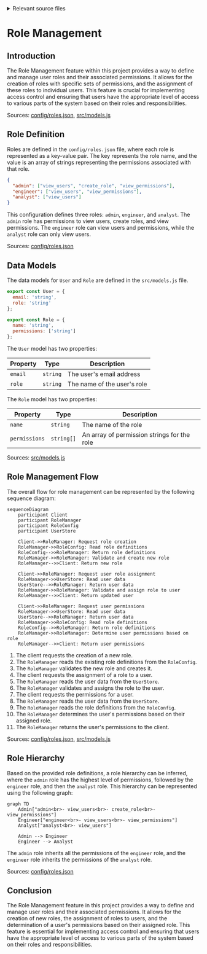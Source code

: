 <details>
<summary>Relevant source files</summary>

The following files were used as context for generating this wiki page:

- [config/roles.json](https://github.com/agattani123/access-control-service/blob/main/config/roles.json)
- [src/models.js](https://github.com/agattani123/access-control-service/blob/main/src/models.js)
</details>

# Role Management

## Introduction

The Role Management feature within this project provides a way to define and manage user roles and their associated permissions. It allows for the creation of roles with specific sets of permissions, and the assignment of these roles to individual users. This feature is crucial for implementing access control and ensuring that users have the appropriate level of access to various parts of the system based on their roles and responsibilities.

Sources: [config/roles.json](), [src/models.js]()

## Role Definition

Roles are defined in the `config/roles.json` file, where each role is represented as a key-value pair. The key represents the role name, and the value is an array of strings representing the permissions associated with that role.

```json
{
  "admin": ["view_users", "create_role", "view_permissions"],
  "engineer": ["view_users", "view_permissions"],
  "analyst": ["view_users"]
}
```

This configuration defines three roles: `admin`, `engineer`, and `analyst`. The `admin` role has permissions to view users, create roles, and view permissions. The `engineer` role can view users and permissions, while the `analyst` role can only view users.

Sources: [config/roles.json]()

## Data Models

The data models for `User` and `Role` are defined in the `src/models.js` file.

```javascript
export const User = {
  email: 'string',
  role: 'string'
};

export const Role = {
  name: 'string',
  permissions: ['string']
};
```

The `User` model has two properties:

| Property | Type     | Description                    |
|----------|----------|--------------------------------|
| `email`  | `string` | The user's email address       |
| `role`   | `string` | The name of the user's role    |

The `Role` model has two properties:

| Property     | Type       | Description                                |
|--------------|------------|----------------------------------------------|
| `name`       | `string`   | The name of the role                         |
| `permissions`| `string[]` | An array of permission strings for the role |

Sources: [src/models.js]()

## Role Management Flow

The overall flow for role management can be represented by the following sequence diagram:

```mermaid
sequenceDiagram
    participant Client
    participant RoleManager
    participant RoleConfig
    participant UserStore

    Client->>RoleManager: Request role creation
    RoleManager->>RoleConfig: Read role definitions
    RoleConfig-->>RoleManager: Return role definitions
    RoleManager->>RoleManager: Validate and create new role
    RoleManager-->>Client: Return new role

    Client->>RoleManager: Request user role assignment
    RoleManager->>UserStore: Read user data
    UserStore-->>RoleManager: Return user data
    RoleManager->>RoleManager: Validate and assign role to user
    RoleManager-->>Client: Return updated user

    Client->>RoleManager: Request user permissions
    RoleManager->>UserStore: Read user data
    UserStore-->>RoleManager: Return user data
    RoleManager->>RoleConfig: Read role definitions
    RoleConfig-->>RoleManager: Return role definitions
    RoleManager->>RoleManager: Determine user permissions based on role
    RoleManager-->>Client: Return user permissions
```

1. The client requests the creation of a new role.
2. The `RoleManager` reads the existing role definitions from the `RoleConfig`.
3. The `RoleManager` validates the new role and creates it.
4. The client requests the assignment of a role to a user.
5. The `RoleManager` reads the user data from the `UserStore`.
6. The `RoleManager` validates and assigns the role to the user.
7. The client requests the permissions for a user.
8. The `RoleManager` reads the user data from the `UserStore`.
9. The `RoleManager` reads the role definitions from the `RoleConfig`.
10. The `RoleManager` determines the user's permissions based on their assigned role.
11. The `RoleManager` returns the user's permissions to the client.

Sources: [config/roles.json](), [src/models.js]()

## Role Hierarchy

Based on the provided role definitions, a role hierarchy can be inferred, where the `admin` role has the highest level of permissions, followed by the `engineer` role, and then the `analyst` role. This hierarchy can be represented using the following graph:

```mermaid
graph TD
    Admin["admin<br>- view_users<br>- create_role<br>- view_permissions"]
    Engineer["engineer<br>- view_users<br>- view_permissions"]
    Analyst["analyst<br>- view_users"]

    Admin --> Engineer
    Engineer --> Analyst
```

The `admin` role inherits all the permissions of the `engineer` role, and the `engineer` role inherits the permissions of the `analyst` role.

Sources: [config/roles.json]()

## Conclusion

The Role Management feature in this project provides a way to define and manage user roles and their associated permissions. It allows for the creation of new roles, the assignment of roles to users, and the determination of a user's permissions based on their assigned role. This feature is essential for implementing access control and ensuring that users have the appropriate level of access to various parts of the system based on their roles and responsibilities.